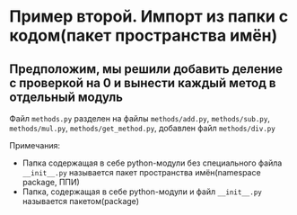 # Пример второй. Импорт из папки с кодом(пакет пространства имён)

## Предположим, мы решили добавить деление с проверкой на 0 и вынести каждый метод в отдельный модуль

Файл `methods.py` разделен на файлы `methods/add.py`, `methods/sub.py`, `methods/mul.py`, `methods/get_method.py`, добавлен файл `methods/div.py`



Примечания:
 - Папка содержащая в себе python-модули без специального файла `__init__.py` называется пакет пространства имён(namespace package, ППИ)
 - Папка, содержащая в себе python-модули и файл `__init__.py` называется пакетом(package)
